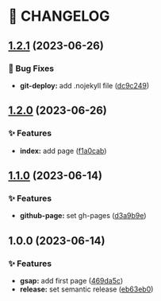 # 🚦 CHANGELOG

## [1.2.1](https://github.com/qkrdkwl9090/animation_port_foilo/compare/v1.2.0...v1.2.1) (2023-06-26)


### 🐛 Bug Fixes

* **git-deploy:** add .nojekyll file ([dc9c249](https://github.com/qkrdkwl9090/animation_port_foilo/commit/dc9c2498841b6382a85a2674b560d09913f3a5dc))

## [1.2.0](https://github.com/qkrdkwl9090/animation_port_foilo/compare/v1.1.0...v1.2.0) (2023-06-26)


### ✨ Features

* **index:** add page ([f1a0cab](https://github.com/qkrdkwl9090/animation_port_foilo/commit/f1a0cab010954dfe21331b182bf1c5607c47e649))

## [1.1.0](https://github.com/qkrdkwl9090/animation_port_foilo/compare/v1.0.0...v1.1.0) (2023-06-14)


### ✨ Features

* **github-page:** set gh-pages ([d3a9b9e](https://github.com/qkrdkwl9090/animation_port_foilo/commit/d3a9b9ef35b82acc8446b6952e7e64e0d0559d28))

## 1.0.0 (2023-06-14)


### ✨ Features

* **gsap:** add first page ([469da5c](https://github.com/qkrdkwl9090/animation_port_foilo/commit/469da5c55eff4f37196b4407eecc6c6b76b7fac6))
* **release:** set semantic release ([eb63eb0](https://github.com/qkrdkwl9090/animation_port_foilo/commit/eb63eb0cc7c38c963e9da7c44534bdb1def4b8ba))
